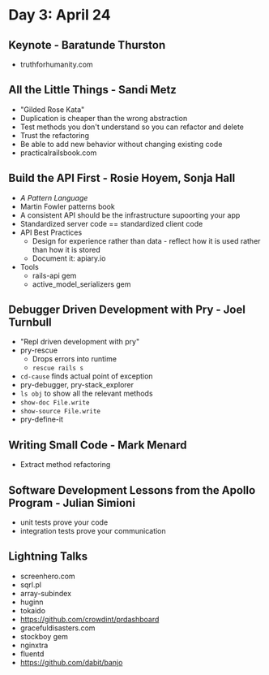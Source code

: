 # Day 3: April 24

## Keynote - Baratunde Thurston

* truthforhumanity.com

## All the Little Things - Sandi Metz

* "Gilded Rose Kata"
* Duplication is cheaper than the wrong abstraction
* Test methods you don't understand so you can refactor and delete
* Trust the refactoring
* Be able to add new behavior without changing existing code
* practicalrailsbook.com

## Build the API First - Rosie Hoyem, Sonja Hall

* *A Pattern Language*
* Martin Fowler patterns book
* A consistent API should be the infrastructure supoorting your app
* Standardized server code == standardized client code
* API Best Practices
  * Design for experience rather than data - reflect how it is used rather than how it is stored
  * Document it: apiary.io
* Tools
  * rails-api gem
  * active_model_serializers gem

## Debugger Driven Development with Pry - Joel Turnbull

* "Repl driven development with pry"
* pry-rescue
  * Drops errors into runtime
  * `rescue rails s`
* `cd-cause` finds actual point of exception
* pry-debugger, pry-stack_explorer
* `ls obj` to show all the relevant methods
* `show-doc File.write`
* `show-source File.write`
* pry-define-it

## Writing Small Code - Mark Menard

* Extract method refactoring

## Software Development Lessons from the Apollo Program - Julian Simioni

* unit tests prove your code
* integration tests prove your communication

## Lightning Talks

* screenhero.com
* sqrl.pl
* array-subindex
* huginn
* tokaido
* https://github.com/crowdint/prdashboard
* gracefuldisasters.com
* stockboy gem
* nginxtra
* fluentd
* https://github.com/dabit/banjo
